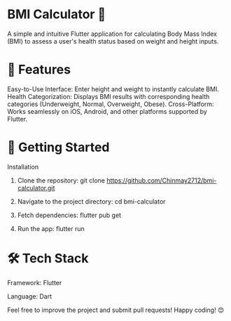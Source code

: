 # BMI Calculator 💪
A simple and intuitive Flutter application for calculating Body Mass Index (BMI) to assess a user's health status based on weight and height inputs.

 # 📱 Features
Easy-to-Use Interface: Enter height and weight to instantly calculate BMI.
Health Categorization: Displays BMI results with corresponding health categories (Underweight, Normal, Overweight, Obese).
Cross-Platform: Works seamlessly on iOS, Android, and other platforms supported by Flutter.

 # 🚀 Getting Started
 
Installation
1. Clone the repository:
git clone https://github.com/Chinmay2712/bmi-calculator.git

2. Navigate to the project directory:
cd bmi-calculator

3. Fetch dependencies:
flutter pub get

5. Run the app:
flutter run

# 🛠️ Tech Stack
Framework: Flutter

Language: Dart



Feel free to improve the project and submit pull requests! Happy coding! 😊
